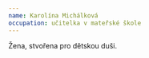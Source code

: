 ```yaml
---
name: Karolína Michálková
occupation: učitelka v mateřské škole
---
```

Žena, stvořena pro dětskou duši.